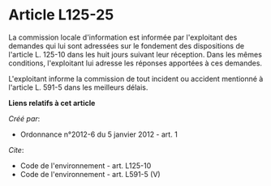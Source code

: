 # Article L125-25

La commission locale d'information est informée par l'exploitant des demandes qui lui sont adressées sur le fondement des
dispositions de l'article L. 125-10 dans les huit jours suivant leur réception. Dans les mêmes conditions, l'exploitant lui
adresse les réponses apportées à ces demandes. 

L'exploitant informe la commission de tout incident ou accident mentionné à l'article L. 591-5 dans les meilleurs délais.

**Liens relatifs à cet article**

_Créé par_:

  - Ordonnance n°2012-6 du 5 janvier 2012 - art. 1

_Cite_:

  - Code de l'environnement - art. L125-10
  - Code de l'environnement - art. L591-5 (V)
